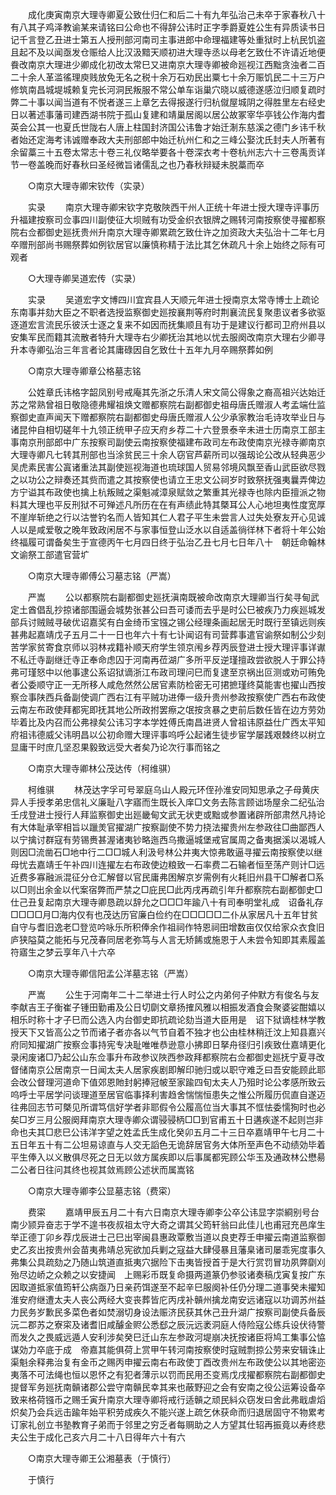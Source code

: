 <!-- { "loadSidebar": true } -->
　　成化庚寅南京大理寺卿夏公致仕归仁和后二十有九年弘治己未卒于家春秋八十有八其子鸡泽教谕某来请铭曰公命也不得辞公讳时正字季爵夏姓公生有异质读书日记千言登乙丑进士第五人授刑部河南司主事进郎中命理福建等处重狱时上杭民饥盗且起不及以闻亟发仓赈给人比汉汲黯天顺初进大理寺丞以母老乞致仕不许请近地便飬改南京大理进少卿成化初改太常巳又进南京大理寺卿被命廵视江西黜贪浊者二百二十余人革滥徭理庾贱放免无名之税十余万石劝民出粟七十余万赈饥民二十三万户修筑南昌城堤城赖复完长河洞民叛服不常公单车诣巢穴晓以威德遂感泣归顺复疏时弊二十事以闻当道有不悦者遂三上章乞去得报遂行归杭僦屋城阴之得胜里左右经史日以著述事藩司建西湖书院于孤山复建和靖巢居阁以居公故冢宰华亭钱公作海内耆英会公其一也夏氏世陇右人唐上柱国封济国公讳鲁才始迁淛东慈溪之德门乡讳千秋者始还定海考讳诚赠奉政大夫刑部郎中始迁杭州仁和之三峰公娶沈氏封夫人所著有余留藁三十五卷太常志十卷三礼仪略举要各十卷深衣考十卷杭州志六十三卷禹贡详节一卷盖晚而好春秋曰圣经微旨诸儒乱之也乃春秋辩疑未脱藁而卒 

　　○南京大理寺卿宋钦传（实录） 

　　实录 
　　南京大理寺卿宋钦字克敬陜西干州人正统十年进士授大理寺评事历升福建按察司佥事四川副使征大坝贼有功受金织衣银牌之赐转河南按察使寻擢都察院右佥都御史廵抚贵州升南京大理寺卿累疏乞致仕许之加资政大夫弘治十二年七月卒赠刑部尚书赐祭葬如例钦居官以廉慎称精于法比其乞休疏凡十余上始终之际有可观者 

　　○大理寺卿吴道宏传（实录） 

　　实录 
　　吴道宏字文博四川宜宾县人天顺元年进士授南京太常寺博士上疏论东南事并劾大臣之不职者选授监察御史廵按襄荆等府时荆襄流民复聚患议者多欲驱逐道宏言流民乐彼沃士逐之复来不如因而抚集顺且有功于是建议行都司卫府州县以安集军民而籍其流散者特升大理寺右少卿抚治其地以忧去服阕改南京大理右少卿寻升本寺卿弘治三年言者论其庸碌因自乞致仕十五年九月卒赐祭葬如例 

　　○南京大理寺卿章公格墓志铭 

　　公姓章氏讳格字韶凤别号戒庵其先浙之乐清人宋文简公得象之裔高祖兴达始迁苏之常熟曾祖日敬隐德弗耀祖焕文赠都察院右副都御史祖母唐氏赠淑人考孟端仕监察御史直声闻天下赠都察院右副都御史母唐氏赠淑人公少承家教治毛诗攻举业日与诸昆仲自相切磋年十九领正统甲子应天府乡荐二十六登景泰辛未进士历南京工部主事南京刑部郎中广东按察司副使云南按察使福建布政司左布政使南京光禄寺卿南京大理寺卿凡七转其刑部也当涂贫民三十余人窃官芦薪所司以强刼论公改从轻典恶少吴虎素民害公寘诸重法其副使廵视海道也琉球国人贸易邻境风飘至香山武臣欲尽戮之以功公之辩奏还其赀而遣之其按察使也请立王忠文公祠岁时致祭抚强夷曩弄俾边方宁谥其布政使也擒上杭叛贼之渠魁减漳泉赋敛之繁重其光禄寺也除内臣擅派之物料其大理也平反刑狱不可殚述凡所历在在有声绩此特其槩耳公人心地坦夷性度宽厚不崖岸斩绝之行以沽誉钓名而人皆知其仁人君子平生未尝言人过失处寮友开心见诚人以是咸爱敬之晚年致政闲居不与家事恒登山泛水以自适盖徜徉林下者将十年公始终福履可谓备矣生于宣德丙午七月四日终于弘治乙丑七月七日年八十　朝廷命翰林文谕祭工部遣官营圹 

　　○南京大理寺卿傅公习墓志铭（严嵩） 

　　严嵩 
　　公以都察院右副都御史廵抚滇南既被命改南京大理卿当行矣寻甸武定土酋倡乱抄掠诸部围逼会城势张甚公曰吾可诿而去乎是时公巳被疾乃力疾廵城发部兵讨贼贼寻破优诏嘉奖有白金绮币宝镪之锡公经理条画起居无时既行至镇远则疾甚弗起嘉靖戊子五月二十一日也年六十有七讣闻诏有司营葬事遣官谕祭如制公少刻苦学家贫寄食京师以羽林戎籍补顺天府学生领京闱乡荐丙辰登进士授大理评事详谳不私迁寺副继迁寺正奉命虑囚于河南再莅湖广多所平反逆瑾擅政尝欲脱人于罪公持弗可瑾怒中以他事逮公系诏狱谪浙江布政司理问巳而复逮至京祸出叵测或劝可贿免者公委顺守正一无所移人咸危然然公居官素防检密无可捃摭瑾终莫能害也擢山西按察佥事陕西兵备副使调广西右江有平贼功进俸一级升贵州参政按察使广西右布政使云南左布政使拜都宪即抚其地公所政拊罢瘵之氓按贪暴之吏前后数任皆在边方劳効毕着比及内召而公弗禄矣公讳习字本学姓傅氏南昌进贤人曾祖讳原益仕广西太平知府祖讳德威父讳明昌以公初命赠大理评事呜呼公起诸生徒步宦学屡践艰棘终以树立显庸干时庶几坚忍果毅致远受大者矣乃论次行事而铭之 

　　○南京大理寺卿林公茂达传（柯维骐） 

　　柯维骐 
　　林茂达字孚可号翠庭乌山人殿元环侄孙淮安同知思承之子母黄庆异人手授孝弟忠信礼义廉耻八字寤而生既长入庠□文务去陈言顾诎场屋余二纪弘治壬戌登进士授行人拜监察御史出廵畿甸文武无状吏或黜或参置诸辟所部肃然凡持论有大体耻承宰相旨以躐羙官擢湖广按察副使不势力挠法擢贵州左参政往□曲鄙西人以宁擒讨群寇有劳锡赉甚渥诸夷钞略迤西乌撒逼城堡戒官属周之备夷据溪以渴城人则因□流凿石□地中行二□□城人利汲号林公井夷大惊弗敢逼寻擢云南按察使以继母忧去嘉靖壬午补四川连擢左右布政使边粮致一石率费二石输者恒至荡产则计□远近费多寡融派混征分仓汇解督以官民庸弗困解京岁需例有火耗旧州县干□解者□系以□则出余金以代案宿弊而严禁之□庇民□此丙戌再疏引年升都察院右副都御史□仕己丑复起南京大理寺卿恳疏以辞允之□□□年踰八十有司奉明堂礼成　诏备礼存□□□□月□海内仅有也茂达历官廉白俭约在□□□□□二仆从家居凡十五年甘贫自守与耆旧逸老□登览吟咏乐所积俸余作祖祠作特恩祠田增数亩仅仅给家众衣食旧庐狭隘莫之能拓与兄茂春同居老弥笃与人言无矫餙或施恩于人未尝令知即其素履盖符寤生之梦云享年八十六卒 

　　○南京大理寺卿信阳孟公洋墓志铭（严嵩） 

　　严嵩 
　　公生于河南年二十二举进士行人时公之内弟何子仲默方有俊名与友李献吉王子衡崔子锺田勤甫及公日切劘文章扬搉风雅以相振发酒食会聚婆娑酣嬉以相乐时称十才子巳而公选入内台御史即抗疏论劾当道大臣用是　诏下狱谪桂林学教授天下又皆高公之节而诸子者亦各以气节自着不独才也公由桂林稍迁汶上知县嘉兴府同知擢湖广按察佥事持宪专决耻唯唯恭逊意小拂即日拏舟径归引疾致仕嘉靖更化录闲废诸□乃起公山东佥事升布政参议陜西参政拜都察院右佥都御史廵抚宁夏寻改督储南京公居南京一日闻太夫人居家疾剧即解印驰归或以职守难乏曰吾安能顾此耶会改公督理河道命下值郊恩貤封躬捧冠帔至家踰四旬太夫人乃殂时论公孝感所致云呜呼士平居学问谈理道至居官临事择利害趋舍惴惴恒患失之惟公所履历侃直自遂迈往弗回志节可槩见所谓笃信好学者非耶假令公履高位当大事其不恇怯委懦狥时也必矣□岁三月公服阕拜南京大理寺卿众谓骎骎柄□□到官甫五十日遘疾遂不起则岂非命也夫其□悲巳公讳洋字望之姓孟氏生成化癸卯五月二十三日卒嘉靖甲午七月二十五日年五十有二公坦易谅直与人交无謟色无诡辞居官务大体所至声色不动绩効毕着平生俸入以义散俱尽死之日无以敛方属疾即以后事属都宪顾公华玉及通政林公懋昜二公者日往问其终也视其敛焉顾公述状而属嵩铭 

　　○南京大理寺卿李公显墓志铭（费寀） 

　　费寀 
　　嘉靖甲辰五月二十有六日南京大理寺卿李公卒公讳显字崇綗别号台南少颕异奋志于学不遑书夜叔祖太守大奇之谓其父筠轩翁曰此佳儿也甫冠充邑庠生举正德丁卯乡荐戊辰进士己巳出宰闽县惠政覃敷当道以良吏荐壬申擢云南道监察御史乙亥出按贵州会苗夷弗靖总宪欲加兵剿之寇益大肆侵暴且藩臬诸司屡乖宪度事久弗集公具疏劾之乃随山筑道直抵夷穴据险下击夷皆授首于是大行赏罚冒功夙弊劘刈殆尽边峤之众赖之以安捷闻　上赐彩币既复命摄两道篆仍参驳诸奏稿戊寅复按广东因取道抵家值筠轩公病亟乃日亲药饵遂至不起辛巳服阕补任仍分理二道事癸未擢知淮安府继遭太夫人丧公两经大变丧葬皆庀丙戌补贑州擒龙南安远诸寇以功调苏州益力民务岁歉民多菜色者如焚溺切身设法赈济民获其休己丑升湖广按察司副使兵备辰沅二郡苏之寮寀及诸耆旧咸醵金赆公悉郄之辰沅远袤洞庭人侍险寇公练兵设伏待警而发久之畏威远遁人安利涉矣癸巳迁山东左参政河堤崩决抚按诸臣将鸠工集事公恊谋効力卒底于成　帝嘉其能俱荷上赏甲午转河南按察使时寇贼剽掠公劳来安辑诛止渠魁余释弗治复有金币之赐丙申擢云南右布政使丁酉改贵州左布政使公以其地密迩夷落不可法绳也恒以恩怀之有犯者薄示以罚而民用丕变焉戊戌擢都察院右副都御史提督军务廵抚南贑诸郡公尝守南贑民幸其来也蔽野迎之会有安南之役公运筹设备卒致来格荷镪币之赐壬寅升南京大理寺卿将戒行适贑之顽民紏众窃发曰舍此弗戢虐熖炽矣乃会兵远击踰年始平积劳成疾久不能兴遂上疏乞休获命而归退居固守不物累考订家礼创立书塾教育子弟而于邻里之穷乏者每赒助之人方望其仕轺再振竟以寿终悲夫公生于成化己亥六月二十八日得年六十有六 

　　○南京大理寺卿王公湘墓表（于慎行） 

　　于慎行 

